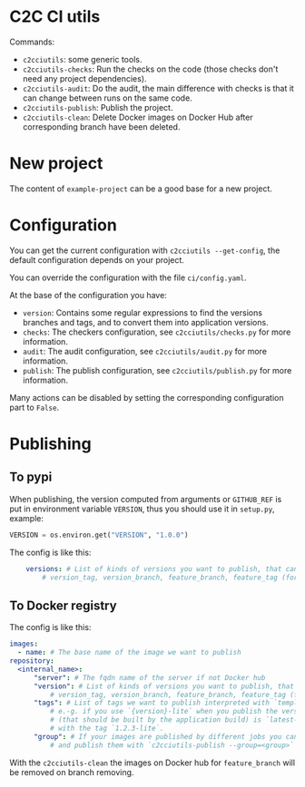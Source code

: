 # C2C CI utils


Commands:
  - `c2cciutils`: some generic tools.
  - `c2cciutils-checks`: Run the checks on the code (those checks don't need any project dependencies).
  - `c2cciutils-audit`: Do the audit, the main difference with checks is that it can change between runs on the same code.
  - `c2cciutils-publish`: Publish the project.
  - `c2cciutils-clean`: Delete Docker images on Docker Hub after corresponding branch have been deleted.


# New project

The content of `example-project` can be a good base for a new project.


# Configuration

You can get the current configuration with `c2cciutils --get-config`, the default configuration depends on your project.

You can override the configuration with the file `ci/config.yaml`.

At the base of the configuration you have:

* `version`: Contains some regular expressions to find the versions branches and tags, and to convert them into application versions.
* `checks`: The checkers configuration, see `c2cciutils/checks.py` for more information.
* `audit`: The audit configuration, see `c2cciutils/audit.py` for more information.
* `publish`: The publish configuration, see `c2cciutils/publish.py` for more information.

Many actions can be disabled by setting the corresponding configuration part to `False`.


# Publishing

## To pypi

When publishing, the version computed from arguments or `GITHUB_REF` is put in environment variable `VERSION`, thus you should use it in `setup.py`, example:

```python
VERSION = os.environ.get("VERSION", "1.0.0")
```

The config is like this:

```yaml
    versions: # List of kinds of versions you want to publish, that can be: rebuild (specified with --type),
        # version_tag, version_branch, feature_branch, feature_tag (for pull request)
```

## To Docker registry

The config is like this:

```yaml
images:
  - name: # The base name of the image we want to publish
repository:
  <internal_name>:
      "server": # The fqdn name of the server if not Docker hub
      "version": # List of kinds of versions you want to publish, that can be: rebuild (specified using --type),
          # version_tag, version_branch, feature_branch, feature_tag (for pull request)
      "tags": # List of tags we want to publish interpreted with `template(version=version)`
          # e.-g. if you use `{version}-lite` when you publish the version `1.2.3` the source tag
          # (that should be built by the application build) is `latest-lite`, and it will be published
          # with the tag `1.2.3-lite`.
      "group": # If your images are published by different jobs you can separate them in different groups
          # and publish them with `c2cciutils-publish --group=<group>`
```

With the `c2cciutils-clean` the images on Docker hub for `feature_branch` will be removed on branch removing.
